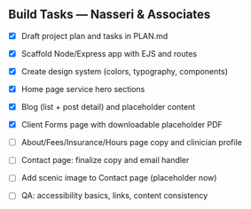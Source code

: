## Build Tasks — Nasseri & Associates

- [x] Draft project plan and tasks in PLAN.md
- [x] Scaffold Node/Express app with EJS and routes
- [x] Create design system (colors, typography, components)
- [x] Home page service hero sections
- [x] Blog (list + post detail) and placeholder content
- [x] Client Forms page with downloadable placeholder PDF
- [ ] About/Fees/Insurance/Hours page copy and clinician profile
- [ ] Contact page: finalize copy and email handler
- [ ] Add scenic image to Contact page (placeholder now)
- [ ] QA: accessibility basics, links, content consistency

